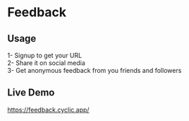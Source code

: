 # Feedback

## Usage
1- Signup to get your URL<br/>
2- Share it on social media<br/>
3- Get anonymous feedback from you friends and followers

## Live Demo
https://feedback.cyclic.app/


